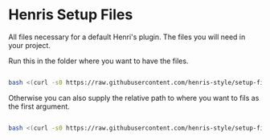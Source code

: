 # Henris Setup Files

All files necessary for a default Henri's plugin. The files you will need in your project.

Run this in the folder where you want to have the files. 

```bash

bash <(curl -s0 https://raw.githubusercontent.com/henris-style/setup-files/master/setup.sh)

```

Otherwise you can also supply the relative path to where you want to fils as the first argument.

```bash

bash <(curl -s0 https://raw.githubusercontent.com/henris-style/setup-files/master/setup.sh) path/to-folder

```

